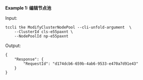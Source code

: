 **Example 1: 编辑节点池**



Input: 

```
tccli tke ModifyClusterNodePool --cli-unfold-argument  \
    --ClusterId cls-e55paxnt \
    --NodePoolId np-e55paxnt
```

Output: 
```
{
    "Response": {
        "RequestId": "d174dcb6-659b-4ab6-9533-e470a7d91e43"
    }
}
```

